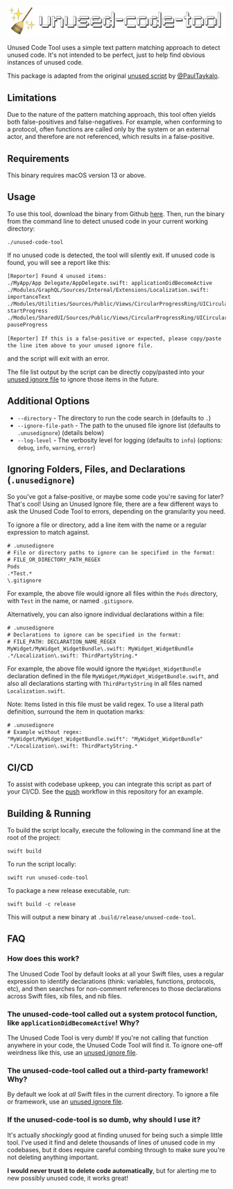 ![Unused Code Tool](./Assets/unused-code-tool.png)

Unused Code Tool uses a simple text pattern matching approach to detect unused code. It's not intended to be perfect, just to help find obvious instances of unused code.

This package is adapted from the original [unused script](https://github.com/PaulTaykalo/swift-scripts) by [@PaulTaykalo](https://github.com/PaulTaykalo).

## Limitations

Due to the nature of the pattern matching approach, this tool often yields both false-positives and false-negatives. For example, when conforming to a protocol, often functions are called only by the system or an external actor, and therefore are not referenced, which results in a false-positive.

## Requirements

This binary requires macOS version 13 or above.

## Usage

To use this tool, download the binary from Github [here](https://github.com/rubencodes/UnusedCodeTool/blob/main/unused-code-tool). Then, run the binary from the command line to detect unused code in your current working directory:

```
./unused-code-tool
```

If no unused code is detected, the tool will silently exit. If unused code is found, you will see a report like this:

```
[Reporter] Found 4 unused items:
./MyApp/App Delegate/AppDelegate.swift: applicationDidBecomeActive
./Modules/GraphQL/Sources/Internal/Extensions/Localization.swift: importanceText
./Modules/Utilities/Sources/Public/Views/CircularProgressRing/UICircularProgressRing.swift: startProgress
./Modules/SharedUI/Sources/Public/Views/CircularProgressRing/UICircularProgressRing.swift: pauseProgress

[Reporter] If this is a false-positive or expected, please copy/paste the line item above to your unused ignore file.
```

and the script will exit with an error.

The file list output by the script can be directly copy/pasted into your [unused ignore file](https://github.com/rubencodes/UnusedCodeTool?tab=readme-ov-file#ignoring-folders-files-and-declarations-unusedignore) to ignore those items in the future.

## Additional Options

- `--directory` - The directory to run the code search in (defaults to `.`)
- `--ignore-file-path` - The path to the unused file ignore list (defaults to `.unusedignore`) (details below)
- `--log-level` - The verbosity level for logging (defaults to `info`) (options: `debug`, `info`, `warning`, `error`)

## Ignoring Folders, Files, and Declarations (`.unusedignore`)

So you've got a false-positive, or maybe some code you're saving for later? That's cool! Using an Unused Ignore file, there are a few different ways to ask the Unused Code Tool to errors, depending on the granularity you need.

To ignore a file or directory, add a line item with the name or a regular expression to match against.

```
# .unusedignore
# File or directory paths to ignore can be specified in the format:
# FILE_OR_DIRECTORY_PATH_REGEX
Pods
.*Test.*
\.gitignore
```

For example, the above file would ignore all files within the `Pods` directory, with `Test` in the name, or named `.gitignore`.

Alternatively, you can also ignore individual declarations within a file:

```
# .unusedignore
# Declarations to ignore can be specified in the format:
# FILE_PATH: DECLARATION_NAME_REGEX
MyWidget/MyWidget_WidgetBundle\.swift: MyWidget_WidgetBundle
.*/Localization\.swift: ThirdPartyString.*
```

For example, the above file would ignore the `MyWidget_WidgetBundle` declaration defined in the file `MyWidget/MyWidget_WidgetBundle.swift`, and also all declarations starting with `ThirdPartyString` in all files named `Localization.swift`.

Note: Items listed in this file must be valid regex. To use a literal path definition, surround the item in quotation marks:

```
# .unusedignore
# Example without regex:
"MyWidget/MyWidget_WidgetBundle.swift": "MyWidget_WidgetBundle"
.*/Localization\.swift: ThirdPartyString.*
```

## CI/CD

To assist with codebase upkeep, you can integrate this script as part of your CI/CD. See the [push](https://github.com/rubencodes/UnusedCodeTool/blob/main/.github/workflows/push.yml) workflow in this repository for an example.

## Building & Running

To build the script locally, execute the following in the command line at the root of the project:

```
swift build
```

To run the script locally:

```
swift run unused-code-tool
```

To package a new release executable, run:

```
swift build -c release
```

This will output a new binary at `.build/release/unused-code-tool`.

## FAQ

### How does this work?

The Unused Code Tool by default looks at all your Swift files, uses a regular expression to identify declarations (think: variables, functions, protocols, etc), and then searches for non-comment references to those declarations across Swift files, xib files, and nib files.

### The unused-code-tool called out a system protocol function, like `applicationDidBecomeActive`! Why?

The Unused Code Tool is very dumb! If you're not calling that function anywhere in your code, the Unused Code Tool will find it. To ignore one-off weirdness like this, use an [unused ignore file](https://github.com/rubencodes/UnusedCodeTool?tab=readme-ov-file#ignoring-folders-files-and-declarations-unusedignore).

### The unused-code-tool called out a third-party framework! Why?

By default we look at _all_ Swift files in the current directory. To ignore a file or framework, use an [unused ignore file](https://github.com/rubencodes/UnusedCodeTool?tab=readme-ov-file#ignoring-folders-files-and-declarations-unusedignore).

### If the unused-code-tool is so dumb, why should I use it?

It's actually _shockingly_ good at finding unused for being such a simple little tool. I've used it find and delete thousands of lines of unused code in my codebases, but it does require careful combing through to make sure you're not deleting anything important.

**I would never trust it to delete code automatically**, but for alerting me to new possibly unused code, it works great!
